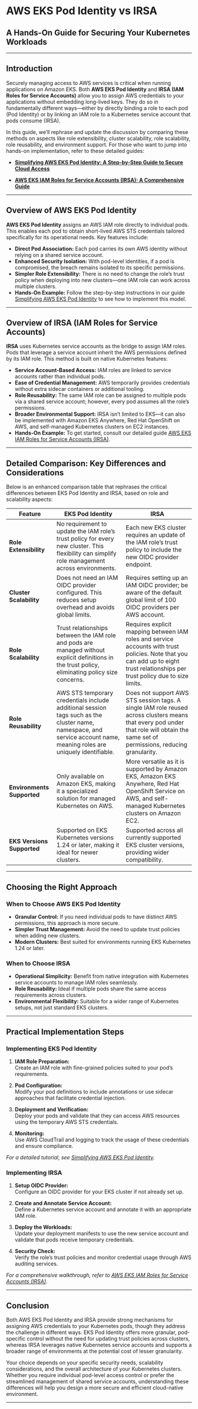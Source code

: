# AWS EKS Pod Identity vs IRSA  
## A Hands-On Guide for Securing Your Kubernetes Workloads  

---

## Introduction

Securely managing access to AWS services is critical when running applications on Amazon EKS. Both **AWS EKS Pod Identity** and **IRSA (IAM Roles for Service Accounts)** allow you to assign AWS credentials to your applications without embedding long-lived keys. They do so in fundamentally different ways—either by directly binding a role to each pod (Pod Identity) or by linking an IAM role to a Kubernetes service account that pods consume (IRSA).

In this guide, we’ll rephrase and update the discussion by comparing these methods on aspects like role extensibility, cluster scalability, role scalability, role reusability, and environment support. For those who want to jump into hands-on implementation, refer to these detailed guides:

- **[Simplifying AWS EKS Pod Identity: A Step-by-Step Guide to Secure Cloud Access](./pod-identity/README.MD)**  

- **[AWS EKS IAM Roles for Service Accounts (IRSA): A Comprehensive Guide](./eks-irsa/README.MD)**  

---

## Overview of AWS EKS Pod Identity

**AWS EKS Pod Identity** assigns an AWS IAM role directly to individual pods. This enables each pod to obtain short-lived AWS STS credentials tailored specifically for its operational needs. Key features include:

- **Direct Pod Association:** Each pod carries its own AWS identity without relying on a shared service account.
- **Enhanced Security Isolation:** With pod-level identities, if a pod is compromised, the breach remains isolated to its specific permissions.
- **Simpler Role Extensibility:** There is no need to change the role’s trust policy when deploying into new clusters—one IAM role can work across multiple clusters.
- **Hands-On Example:** Follow the step-by-step instructions in our guide [Simplifying AWS EKS Pod Identity](./pod-identity/README.MD) to see how to implement this model.

---

## Overview of IRSA (IAM Roles for Service Accounts)

**IRSA** uses Kubernetes service accounts as the bridge to assign IAM roles. Pods that leverage a service account inherit the AWS permissions defined by its IAM role. This method is built on native Kubernetes features:

- **Service Account-Based Access:** IAM roles are linked to service accounts rather than individual pods.
- **Ease of Credential Management:** AWS temporarily provides credentials without extra sidecar containers or additional tooling.
- **Role Reusability:** The same IAM role can be assigned to multiple pods via a shared service account; however, every pod assumes all the role’s permissions.
- **Broader Environmental Support:** IRSA isn’t limited to EKS—it can also be implemented with Amazon EKS Anywhere, Red Hat OpenShift on AWS, and self-managed Kubernetes clusters on EC2 instances.
- **Hands-On Example:** To get started, consult our detailed guide [AWS EKS IAM Roles for Service Accounts (IRSA)](./eks-irsa/README.MD).

---

## Detailed Comparison: Key Differences and Considerations

Below is an enhanced comparison table that rephrases the critical differences between EKS Pod Identity and IRSA, based on role and scalability aspects:

| **Feature**             | **EKS Pod Identity**                                                                                                                                                      | **IRSA**                                                                                                                                                                                         |
|-------------------------|----------------------------------------------------------------------------------------------------------------------------------------------------------------------------|--------------------------------------------------------------------------------------------------------------------------------------------------------------------------------------------------|
| **Role Extensibility**  | No requirement to update the IAM role’s trust policy for every new cluster. This flexibility can simplify role management across environments.                           | Each new EKS cluster requires an update of the IAM role’s trust policy to include the new OIDC provider endpoint.                                                                                 |
| **Cluster Scalability** | Does not need an IAM OIDC provider configured. This reduces setup overhead and avoids global limits.                                                                        | Requires setting up an IAM OIDC provider; be aware of the default global limit of 100 OIDC providers per AWS account.                                                                              |
| **Role Scalability**    | Trust relationships between the IAM role and pods are managed without explicit definitions in the trust policy, eliminating policy size concerns.                        | Requires explicit mapping between IAM roles and service accounts with trust policies. Note that you can add up to eight trust relationships per trust policy due to size limits.              |
| **Role Reusability**    | AWS STS temporary credentials include additional session tags such as the cluster name, namespace, and service account name, meaning roles are uniquely identifiable.  | Does not support AWS STS session tags. A single IAM role reused across clusters means that every pod under that role will obtain the same set of permissions, reducing granularity.         |
| **Environments Supported** | Only available on Amazon EKS, making it a specialized solution for managed Kubernetes on AWS.                                                                               | More versatile as it is supported by Amazon EKS, Amazon EKS Anywhere, Red Hat OpenShift Service on AWS, and self-managed Kubernetes clusters on Amazon EC2.                                |
| **EKS Versions Supported**  | Supported on EKS Kubernetes versions 1.24 or later, making it ideal for newer clusters.                                                                                   | Supported across all currently supported EKS cluster versions, providing wider compatibility.                                                                                                   |

---

## Choosing the Right Approach

### When to Choose AWS EKS Pod Identity
- **Granular Control:** If you need individual pods to have distinct AWS permissions, this approach is more secure.
- **Simpler Trust Management:** Avoid the need to update trust policies when adding new clusters.
- **Modern Clusters:** Best suited for environments running EKS Kubernetes 1.24 or later.

### When to Choose IRSA
- **Operational Simplicity:** Benefit from native integration with Kubernetes service accounts to manage IAM roles seamlessly.
- **Role Reusability:** Ideal if multiple pods share the same access requirements across clusters.
- **Environmental Flexibility:** Suitable for a wider range of Kubernetes setups, not just standard EKS clusters.

---

## Practical Implementation Steps

### Implementing EKS Pod Identity

1. **IAM Role Preparation:**  
   Create an IAM role with fine-grained policies suited to your pod’s requirements.

2. **Pod Configuration:**  
   Modify your pod definitions to include annotations or use sidecar approaches that facilitate credential injection.

3. **Deployment and Verification:**  
   Deploy your pods and validate that they can access AWS resources using the temporary AWS STS credentials.

4. **Monitoring:**  
   Use AWS CloudTrail and logging to track the usage of these credentials and ensure compliance.

*For a detailed tutorial, see [Simplifying AWS EKS Pod Identity](#).*

### Implementing IRSA

1. **Setup OIDC Provider:**  
   Configure an OIDC provider for your EKS cluster if not already set up.

2. **Create and Annotate Service Account:**  
   Define a Kubernetes service account and annotate it with an appropriate IAM role.

3. **Deploy the Workloads:**  
   Update your deployment manifests to use the new service account and validate that pods receive temporary credentials.

4. **Security Check:**  
   Verify the role’s trust policies and monitor credential usage through AWS auditing services.

*For a comprehensive walkthrough, refer to [AWS EKS IAM Roles for Service Accounts (IRSA)](#).*

---

## Conclusion

Both AWS EKS Pod Identity and IRSA provide strong mechanisms for assigning AWS credentials to your Kubernetes pods, though they address the challenge in different ways. EKS Pod Identity offers more granular, pod-specific control without the need for updating trust policies across clusters, whereas IRSA leverages native Kubernetes service accounts and supports a broader range of environments at the potential cost of lesser granularity.

Your choice depends on your specific security needs, scalability considerations, and the overall architecture of your Kubernetes clusters. Whether you require individual pod-level access control or prefer the streamlined management of shared service accounts, understanding these differences will help you design a more secure and efficient cloud-native environment.

---
 